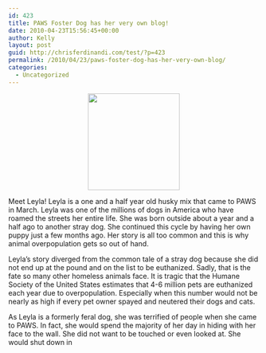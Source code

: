 ```yaml
---
id: 423
title: PAWS Foster Dog has her very own blog!
date: 2010-04-23T15:56:45+00:00
author: Kelly
layout: post
guid: http://chrisferdinandi.com/test/?p=423
permalink: /2010/04/23/paws-foster-dog-has-her-very-own-blog/
categories:
  - Uncategorized
---
```

<p style="text-align: center;">
  <img class="aligncenter" title="Leyla" src="http://littleleyla.files.wordpress.com/2010/04/layla-51.jpg?w=283&h=300" alt="" width="184" height="194" />
</p>

<p style="text-align: left;">
  Meet Leyla! Leyla is a one and a half year old husky mix that came to PAWS in March. Leyla was one of the millions of dogs in America who have roamed the streets her entire life. She was born outside about a year and a half ago to another stray dog. She continued this cycle by having her own puppy just a few months ago. Her story is all too common and this is why animal overpopulation gets so out of hand.
</p>

<p style="text-align: left;">
  Leyla&#8217;s story diverged from the common tale of a stray dog because she did not end up at the pound and on the list to be euthanized. Sadly, that is the fate so many other homeless animals face. It is tragic that the Humane Society of the United States estimates that 4-6 million pets are euthanized each year due to overpopulation. Especially when this number would not be nearly as high if every pet owner spayed and neutered their dogs and cats.
</p>

<p style="text-align: left;">
  As Leyla is a formerly feral dog, she was terrified of people when she came to PAWS. In fact, she would spend the majority of her day in hiding with her face to the wall. She did not want to be touched or even looked at. She would shut down in
</p>